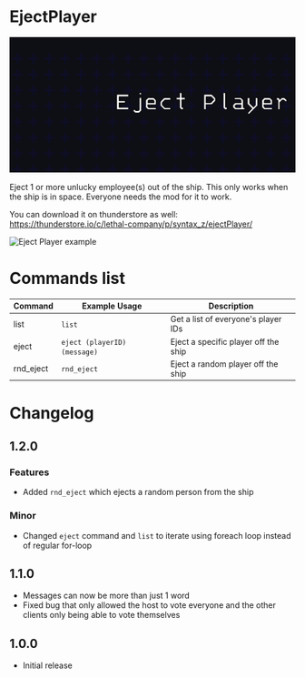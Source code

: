 # EjectPlayer

<img src=".\assets\ejectPlayer.png" alt="Eject Player Screenshot">

Eject 1 or more unlucky employee(s) out of the ship. This only works when the ship is in space. 
Everyone needs the mod for it to work.

You can download it on thunderstore as well: https://thunderstore.io/c/lethal-company/p/syntax_z/ejectPlayer/ 

<img src=".\assets\ejectClip.gif" alt="Eject Player example">


# Commands list
| Command     | Example Usage | Description |
| ----------- | ----------- | ----------- |
| list      | `list` | Get a list of everyone's player IDs
| eject      | `eject (playerID) (message)` | Eject a specific player off the ship
| rnd_eject | `rnd_eject`| Eject a random player off the ship



# Changelog

## 1.2.0

### Features
- Added `rnd_eject` which ejects a random person from the ship


### Minor
- Changed `eject` command and `list` to iterate using foreach loop instead of regular for-loop

## 1.1.0

- Messages can now be more than just 1 word
- Fixed bug that only allowed the host to vote everyone and the other clients only being able to vote themselves

## 1.0.0

- Initial release



